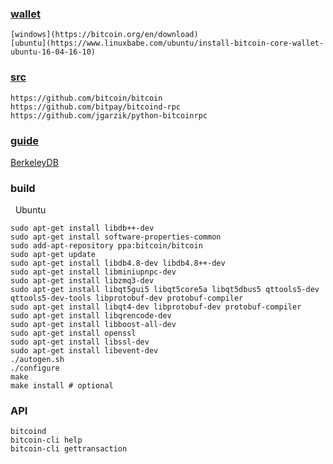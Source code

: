 ### [wallet](https://bitcoin.org/en/download)

    [windows](https://bitcoin.org/en/download)
    [ubuntu](https://www.linuxbabe.com/ubuntu/install-bitcoin-core-wallet-ubuntu-16-04-16-10)
    
### [src](https://github.com/bitcoin/bitcoin)

    https://github.com/bitcoin/bitcoin
    https://github.com/bitpay/bitcoind-rpc
    https://github.com/jgarzik/python-bitcoinrpc
    
### [guide](https://github.com/bitcoin/bitcoin/tree/master/doc)

   [BerkeleyDB](https://github.com/bitcoin/bitcoin/blob/master/doc/build-openbsd.md)
    
### build

   Ubuntu
   
    sudo apt-get install libdb++-dev
    sudo apt-get install software-properties-common
    sudo add-apt-repository ppa:bitcoin/bitcoin
    sudo apt-get update
    sudo apt-get install libdb4.8-dev libdb4.8++-dev
    sudo apt-get install libminiupnpc-dev
    sudo apt-get install libzmq3-dev
    sudo apt-get install libqt5gui5 libqt5core5a libqt5dbus5 qttools5-dev qttools5-dev-tools libprotobuf-dev protobuf-compiler
    sudo apt-get install libqt4-dev libprotobuf-dev protobuf-compiler
    sudo apt-get install libqrencode-dev
    sudo apt-get install libboost-all-dev
    sudo apt-get install openssl
    sudo apt-get install libssl-dev
    sudo apt-get install libevent-dev
    ./autogen.sh
    ./configure
    make
    make install # optional

### API

    bitcoind
    bitcoin-cli help
    bitcoin-cli gettransaction
